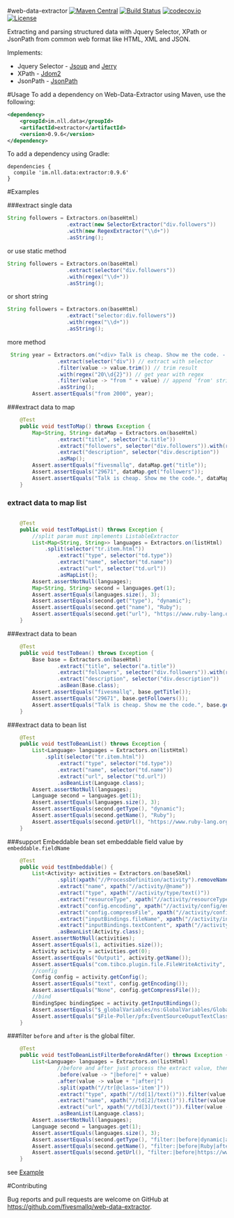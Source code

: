 #web-data-extractor 
[![Maven Central](https://maven-badges.herokuapp.com/maven-central/im.nll.data/extractor/badge.svg)](https://maven-badges.herokuapp.com/maven-central/im.nll.data/extractor/)
[![Build Status](https://travis-ci.org/fivesmallq/web-data-extractor.svg)](https://travis-ci.org/fivesmallq/web-data-extractor)
[![codecov.io](http://codecov.io/github/fivesmallq/web-data-extractor/coverage.svg?branch=master)](http://codecov.io/github/fivesmallq/web-data-extractor?branch=master)
[![License](https://img.shields.io/badge/license-Apache%202-4EB1BA.svg)](https://www.apache.org/licenses/LICENSE-2.0.html)

Extracting and parsing structured data with Jquery Selector, XPath or JsonPath from common web format like HTML, XML and JSON.

Implements:

 * Jquery Selector - [Jsoup](https://github.com/jhy/jsoup) and [Jerry](http://jodd.org/doc/jerry/index.html)
 * XPath -  [Jdom2](https://github.com/hunterhacker/jdom/)
 * JsonPath - [JsonPath](https://github.com/jayway/JsonPath)


#Usage
To add a dependency on Web-Data-Extractor using Maven, use the following:

```xml
<dependency>
    <groupId>im.nll.data</groupId>
    <artifactId>extractor</artifactId>
    <version>0.9.6</version>
</dependency>
```

To add a dependency using Gradle:

```
dependencies {
  compile 'im.nll.data:extractor:0.9.6'
}
```


#Examples

###extract single data

````java
String followers = Extractors.on(baseHtml)
                   .extract(new SelectorExtractor("div.followers"))
                   .with(new RegexExtractor("\\d+"))
                   .asString();
````

or use static method

````java
String followers = Extractors.on(baseHtml)
                   .extract(selector("div.followers"))
                   .with(regex("\\d+"))
                   .asString();
````

or short string

````java
String followers = Extractors.on(baseHtml)
                   .extract("selector:div.followers"))
                   .with(regex("\\d+"))
                   .asString();
````

more method

````java
 String year = Extractors.on("<div> Talk is cheap. Show me the code. - Fri, 25 Aug 2000 </div>")
                .extract(selector("div")) // extract with selector
                .filter(value -> value.trim()) // trim result
                .with(regex("20\\d{2}")) // get year with regex
                .filter(value -> "from " + value) // append 'from' string
                .asString();
        Assert.assertEquals("from 2000", year);
````

###extract data to map

````java
    @Test
    public void testToMap() throws Exception {
        Map<String, String> dataMap = Extractors.on(baseHtml)
                .extract("title", selector("a.title"))
                .extract("followers", selector("div.followers")).with(regex("\\d+"))
                .extract("description", selector("div.description"))
                .asMap();
        Assert.assertEquals("fivesmallq", dataMap.get("title"));
        Assert.assertEquals("29671", dataMap.get("followers"));
        Assert.assertEquals("Talk is cheap. Show me the code.", dataMap.get("description"));
    }
````

### extract data to map list


````java

    @Test
    public void testToMapList() throws Exception {
        //split param must implements ListableExtractor
        List<Map<String, String>> languages = Extractors.on(listHtml)
            .split(selector("tr.item.html"))
                .extract("type", selector("td.type"))
                .extract("name", selector("td.name"))
                .extract("url", selector("td.url"))
                .asMapList();
        Assert.assertNotNull(languages);
        Map<String, String> second = languages.get(1);
        Assert.assertEquals(languages.size(), 3);
        Assert.assertEquals(second.get("type"), "dynamic");
        Assert.assertEquals(second.get("name"), "Ruby");
        Assert.assertEquals(second.get("url"), "https://www.ruby-lang.org");
    }
````
  
  
###extract data to bean

````java
    @Test
    public void testToBean() throws Exception {
        Base base = Extractors.on(baseHtml)
                .extract("title", selector("a.title"))
                .extract("followers", selector("div.followers")).with(regex("\\d+"))
                .extract("description", selector("div.description"))
                .asBean(Base.class);
        Assert.assertEquals("fivesmallq", base.getTitle());
        Assert.assertEquals("29671", base.getFollowers());
        Assert.assertEquals("Talk is cheap. Show me the code.", base.getDescription());
    }
````

###extract data to bean list

````java
    @Test
    public void testToBeanList() throws Exception {
        List<Language> languages = Extractors.on(listHtml)
            .split(selector("tr.item.html"))
                .extract("type", selector("td.type"))
                .extract("name", selector("td.name"))
                .extract("url", selector("td.url"))
                .asBeanList(Language.class);
        Assert.assertNotNull(languages);
        Language second = languages.get(1);
        Assert.assertEquals(languages.size(), 3);
        Assert.assertEquals(second.getType(), "dynamic");
        Assert.assertEquals(second.getName(), "Ruby");
        Assert.assertEquals(second.getUrl(), "https://www.ruby-lang.org");
    }
````

###support Embeddable bean
set embeddable field value by ``embeddable.fieldName``

```java
    @Test
    public void testEmbeddable() {
        List<Activity> activities = Extractors.on(base5Xml)
                .split(xpath("//ProcessDefinition/activity").removeNamespace())
                .extract("name", xpath("//activity/@name"))
                .extract("type", xpath("//activity/type/text()"))
                .extract("resourceType", xpath("//activity/resourceType/text()"))
                .extract("config.encoding", xpath("//activity/config/encoding/text()"))
                .extract("config.compressFile", xpath("//activity/config/compressFile/text()"))
                .extract("inputBindings.fileName", xpath("//activity/inputBindings/WriteActivityInputTextClass/fileName/value-of/@select"))
                .extract("inputBindings.textContent", xpath("//activity/inputBindings/WriteActivityInputTextClass/textContent/value-of/@select"))
                .asBeanList(Activity.class);
        Assert.assertNotNull(activities);
        Assert.assertEquals(1, activities.size());
        Activity activity = activities.get(0);
        Assert.assertEquals("Output1", activity.getName());
        Assert.assertEquals("com.tibco.plugin.file.FileWriteActivity", activity.getType());
        //config
        Config config = activity.getConfig();
        Assert.assertEquals("text", config.getEncoding());
        Assert.assertEquals("None", config.getCompressFile());
        //bind
        BindingSpec bindingSpec = activity.getInputBindings();
        Assert.assertEquals("$_globalVariables/ns:GlobalVariables/GlobalVariables/OutputLocation", bindingSpec.getFileName());
        Assert.assertEquals("$File-Poller/pfx:EventSourceOuputTextClass/fileContent/textContent", bindingSpec.getTextContent());
    }
```

###filter
``before`` and ``after`` is the global filter.

```java
    @Test
    public void testToBeanListFilterBeforeAndAfter() throws Exception {
        List<Language> languages = Extractors.on(listHtml)
                //before and after just process the extract value, then execute the follow filter method.
                .before(value -> "|before|" + value)
                .after(value -> value + "|after|")
                .split(xpath("//tr[@class='item']"))
                .extract("type", xpath("//td[1]/text()")).filter(value -> "filter:" + value)
                .extract("name", xpath("//td[2]/text()")).filter(value -> "filter:" + value)
                .extract("url", xpath("//td[3]/text()")).filter(value -> "filter:" + value)
                .asBeanList(Language.class);
        Assert.assertNotNull(languages);
        Language second = languages.get(1);
        Assert.assertEquals(languages.size(), 3);
        Assert.assertEquals(second.getType(), "filter:|before|dynamic|after|");
        Assert.assertEquals(second.getName(), "filter:|before|Ruby|after|");
        Assert.assertEquals(second.getUrl(), "filter:|before|https://www.ruby-lang.org|after|");
    }
```

see [Example](https://github.com/fivesmallq/web-data-extractor/blob/master/src/test/java/im/nll/data/extractor/ExtractorsTest.java)

#Contributing

Bug reports and pull requests are welcome on GitHub at https://github.com/fivesmallq/web-data-extractor.

